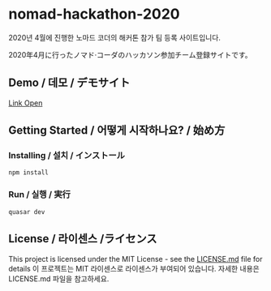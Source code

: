 # nomad-hackathon-2020

2020년 4월에 진행한 노마드 코더의 해커톤 참가 팀 등록 사이트입니다.

2020年4月に行ったノマド·コーダのハッカソン参加チーム登録サイトです。

## Demo / 데모 / デモサイト

[Link Open](https://nomad-hackathon-2020.netlify.app/#/)

## Getting Started / 어떻게 시작하나요? / 始め方

### Installing / 설치 / インストール

```
npm install
```

### Run / 실행 / 実行

```
quasar dev
```

## License / 라이센스 /ライセンス

This project is licensed under the MIT License - see the [LICENSE.md](https://gist.github.com/PurpleBooth/LICENSE.md) file for details
이 프로젝트는 MIT 라이센스로 라이센스가 부여되어 있습니다. 자세한 내용은 LICENSE.md 파일을 참고하세요.

